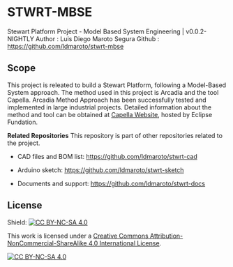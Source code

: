 # STWRT-MBSE

Stewart Platform Project - Model Based System Engineering | v0.0.2-NIGHTLY
Author : Luis Diego Maroto Segura
Github : <https://github.com/ldmaroto/stwrt-mbse>

## Scope

This project is releated to build a Stewart Platform, following a Model-Based System approach. The method used in this project is Arcadia and the tool Capella. Arcadia Method Approach has been successfully tested and implemented in large industrial projects. Detailed information about the method and tool can be obtained at [Capella Website](https://www.eclipse.org/capella/arcadia.html), hosted by Eclipse Fundation.

**Related Repositories**
This repository is part of other repositories related to the project.

* CAD files and BOM list: <https://github.com/ldmaroto/stwrt-cad>

* Arduino sketch: <https://github.com/ldmaroto/stwrt-sketch>

* Documents and support: <https://github.com/ldmaroto/stwrt-docs>

## License

Shield: [![CC BY-NC-SA 4.0][cc-by-nc-sa-shield]][cc-by-nc-sa]

This work is licensed under a
[Creative Commons Attribution-NonCommercial-ShareAlike 4.0 International License][cc-by-nc-sa].

[![CC BY-NC-SA 4.0][cc-by-nc-sa-image]][cc-by-nc-sa]

[cc-by-nc-sa]: http://creativecommons.org/licenses/by-nc-sa/4.0/
[cc-by-nc-sa-image]: https://licensebuttons.net/l/by-nc-sa/4.0/88x31.png
[cc-by-nc-sa-shield]: https://img.shields.io/badge/License-CC%20BY--NC--SA%204.0-lightgrey.svg
